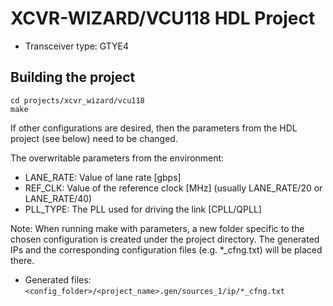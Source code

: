 <!-- no_build_example, no_dts, no_no_os -->

# XCVR-WIZARD/VCU118 HDL Project

- Transceiver type: GTYE4

## Building the project

```
cd projects/xcvr_wizard/vcu118
make
```

If other configurations are desired, then the parameters from the HDL project (see below) need to be changed.

The overwritable parameters from the environment:

- LANE_RATE: Value of lane rate [gbps]
- REF_CLK: Value of the reference clock [MHz] (usually LANE_RATE/20 or LANE_RATE/40)
- PLL_TYPE: The PLL used for driving the link [CPLL/QPLL]

Note: When running make with parameters, a new folder specific to the chosen
configuration is created under the project directory. The generated IPs and
the corresponding configuration files (e.g. *_cfng.txt) will be placed there.

- Generated files: `<config_folder>/<project_name>.gen/sources_1/ip/*_cfng.txt`
